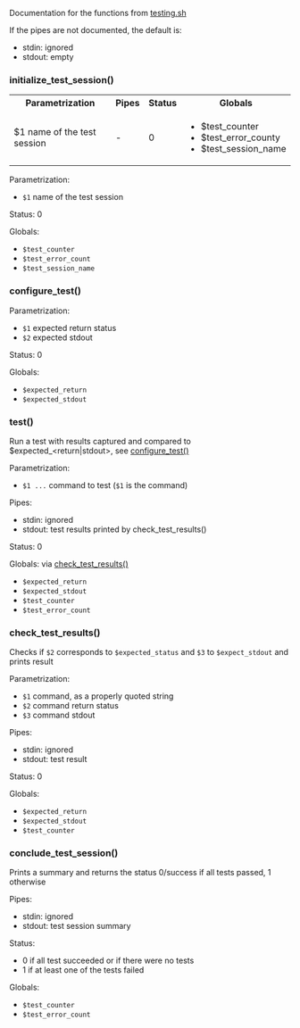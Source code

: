 Documentation for the functions from [testing.sh](testing.sh)

If the pipes are not documented, the default is:
- stdin: ignored
- stdout: empty

### initialize_test_session()

<table>
<tr><th>Parametrization</th><th>Pipes</th><th>Status</th><th>Globals</th></tr>
<tr>
	<td>$1 name of the test session</td>
	<td>-</td>
	<td>0</td>
	<td><ul>
			<li>$test_counter</li>
			<li>$test_error_county</li>
			<li>$test_session_name</li>
	</ul></td>
</tr>
</table>

Parametrization:
- `$1` name of the test session

Status: 0

Globals: 
- `$test_counter`
- `$test_error_count`
- `$test_session_name`

### configure_test()

Parametrization:
- `$1` expected return status
- `$2` expected stdout

Status: 0

Globals: 
- `$expected_return`
- `$expected_stdout`

### test()
Run a test with results captured and compared to $expected_<return|stdout>, see [configure_test()](#configure_test)

Parametrization:
- `$1 ...` command to test (`$1` is the command)

Pipes: 
- stdin: ignored
- stdout: test results printed by check_test_results()

Status: 0

Globals: via [check_test_results()](#check_test_results)
- `$expected_return` 
- `$expected_stdout`
- `$test_counter`
- `$test_error_count`  

### check_test_results()
Checks if `$2` corresponds to `$expected_status` and `$3` to `$expect_stdout` and prints result

Parametrization:
- `$1` command, as a properly quoted string
- `$2` command return status
- `$3` command stdout

Pipes: 
- stdin: ignored
- stdout: test result

Status: 0

Globals: 
- `$expected_return`
- `$expected_stdout`
- `$test_counter`

### conclude_test_session()
Prints a summary and returns the status 0/success if all tests passed, 1 otherwise

Pipes: 
- stdin: ignored
- stdout: test session summary

Status: 
- 0 if all test succeeded or if there were no tests
- 1 if at least one of the tests failed

Globals: 
- `$test_counter` 
- `$test_error_count`



